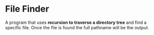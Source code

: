 # File Finder
A program that uses **recursion to traverse a directory tree** and find a specific file. Once the file is found the full pathname will be the output.
